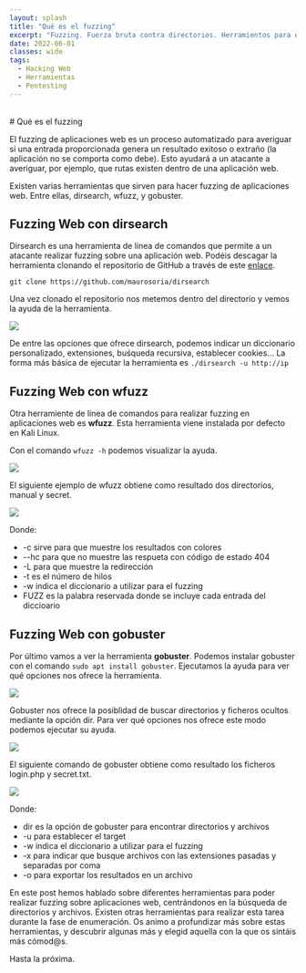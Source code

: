 ```yaml
---
layout: splash
title: "Qué es el fuzzing"
excerpt: "Fuzzing. Fuerza bruta contra directorios. Herramientos para el descubrimiento de rutas en aplicaciones web"
date: 2022-06-01
classes: wide
tags:
  - Hacking Web
  - Herramientas
  - Pentesting
---
```

<br/>
# Qué es el fuzzing

El fuzzing de aplicaciones web es un proceso automatizado para averiguar si una entrada proporcionada genera un resultado exitoso o extraño (la aplicación no se comporta
como debe). Esto ayudará a un atacante a averiguar, por ejemplo, que rutas existen dentro de una aplicación web.

Existen varias herramientas que sirven para hacer fuzzing de aplicaciones web. Entre ellas, dirsearch, wfuzz, y gobuster.

## Fuzzing Web con dirsearch

Dirsearch es una herramienta de línea de comandos que permite a un atacante realizar fuzzing sobre una aplicación web. Podéis descagar la herramienta clonando el repositorio de GitHub a través
de este [enlace](https://github.com/maurosoria/dirsearch).

```git clone https://github.com/maurosoria/dirsearch```

Una vez clonado el repositorio nos metemos dentro del directorio y vemos la ayuda de la herramienta.

<img src="../assets/images/dirsearch/ayuda.png">

De entre las opciones que ofrece dirsearch, podemos indicar un diccionario personalizado, extensiones, buśqueda recursiva, establecer cookies...
La forma más básica de ejecutar la herramienta es ```./dirsearch -u http://ip ```

## Fuzzing Web con wfuzz

Otra herramiente de línea de comandos para realizar fuzzing en aplicaciones web es <strong>wfuzz</strong>. Esta herramienta viene instalada por defecto
en Kali Linux.

Con el comando ```wfuzz -h``` podemos visualizar la ayuda.

<img src="../assets/images/dirsearch/wfuzz.png">  

El siguiente ejemplo de wfuzz obtiene como resultado dos directorios, manual y secret.

<img src="../assets/images/dirsearch/wfuzz2.png">

Donde:

- -c sirve para que muestre los resultados con colores
- --hc para que no muestre las respueta con código de estado 404
- -L para que muestre la redirección
- -t es el número de hilos
- -w indica el diccionario a utilizar para el fuzzing
- FUZZ es la palabra reservada donde se incluye cada entrada del diccioario

## Fuzzing Web con gobuster

Por último vamos a ver la herramienta <strong>gobuster</strong>. Podemos instalar gobuster con el comando ```sudo apt install gobuster```. Ejecutamos la ayuda para ver qué opciones
nos ofrece la herramienta.

<img src="../assets/images/dirsearch/gobuster.png">

Gobuster nos ofrece la posiblidad de buscar directorios y ficheros ocultos mediante la opción dir. Para ver qué opciones nos ofrece este modo podemos ejecutar su ayuda.

<img src="../assets/images/dirsearch/gobuster3.png">

El siguiente comando de gobuster obtiene como resultado los ficheros login.php y secret.txt.

<img src="../assets/images/dirsearch/gobuster2.png">

Donde:

- dir es la opción de gobuster para encontrar directorios y archivos
- -u para establecer el target
- -w indica el diccionario a utilizar para el fuzzing
- -x para indicar que busque archivos con las extensiones pasadas y separadas por coma
- -o para exportar los resultados en un archivo
 
En este post hemos hablado sobre diferentes herramientas para poder realizar fuzzing sobre aplicaciones web, centrándonos en la búsqueda de directorios y archivos. Existen otras herramientas
para realizar esta tarea durante la fase de enumeración. Os animo a profundizar más sobre estas herramientas, y descubrir algunas más y elegid aquella con la que os sintáis más cómod@s.

Hasta la próxima.





